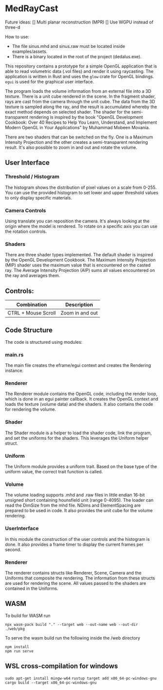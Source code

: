 # MedRayCast #

Future ideas:
[] Multi planar reconstruction (MPR)
[] Use WGPU instead of three-d

How to use:
- The file sinus.mhd and sinus.raw must be located inside examples/assets.
- There is a binary located in the root of the project (dedalus.exe).

This repository contains a prototype for a simple OpenGL application that is able to read volumetric data (.vol files) and render it using raycasting. The application is written in Rust and uses the `glow` crate for OpenGL bindings. `egui` is used for the graphical user interface.

The program loads the volume information from an external file into a 3D texture. There is a unit cube rendered in the scene. In the fragment shader, rays are cast from the camera through the unit cube. The data from the 3D texture is sampled along the ray, and the result is accumulated whereby the exact method depends on selected shader. The shader for the semi-transparent rendering is inspired by the book "OpenGL Development Cookbook: Over 40 Recipes to Help You Learn, Understand, and Implement Modern OpenGL in Your Applications" by Muhammad Mobeen Movania.

There are two shaders that can be switched on the fly. One is a Maximum Intensity Projection and the other creates a semi-transparent rendering result. It's also possible to zoom in and out and rotate the volume.

## User Interface ##
### Threshold / Histogram ###
The histogram shows the distribution of pixel values on a scale from 0-255. You can use the provided histogram to set lower and upper threshold values to only display specific materials.

### Camera Controls ###
Using translate you can reposition the camera. It's always looking at the origin where the model is rendered. To rotate on a specific axis you can use the rotation controls.

### Shaders ###
There are three shader types implemented. The default shader is inspired by the OpenGL Development Cookbook. The Maximum Intensity Projection (MIP) shader uses the maximum value that is encountered on the casted ray. The Average Intensity Projection (AIP) sums all values encountered on the ray and averages them.

## Controls: ##
| Combination         	| Description     	|
|---------------------	|-----------------	|
| CTRL + Mouse Scroll 	| Zoom in and out 	|

## Code Structure ##
The code is structured using modules:

### main.rs ###
The main file creates the eframe/egui context and creates the Rendering instance.

### Renderer ###
The Renderer module contains the OpenGL code, including the render loop, which is done in an egui painter callback. It creates the OpenGL context and loads the texture (volume data) and the shaders. It also contains the code for rendering the volume.

### Shader ###
The Shader module is a helper to load the shader code, link the program, and set the uniforms for the shaders. This leverages the Uniform helper struct.

### Uniform ###
The Uniform module provides a uniform trait. Based on the base type of the uniform value, the correct trait function is called.

### Volume ###
The volume loading supports .mhd and .raw files in little endian 16-bit unsigned short containing hounsfield unit (range 0-4095).
The loader can read the DimSize from the mhd file. NDims and ElementSpacing are prepared to be used in code.
It also provides the unit cube for the volume rendering.

### UserInterface ###
In this module the construction of the user controls and the histogram is done. It also provides a frame timer to display the current frames per second.

### Renderer ###
The renderer contains structs like Renderer, Scene, Camera and the Uniforms that composite the rendering. The information from these structs are used for rendering the scene. All values passed to the shaders are contained in the Uniforms.


## WASM ##
To build for WASM run

```npx wasm-pack build "." --target web --out-name web --out-dir ./web/pkg```

To serve the wasm build run the following inside the /web directory

```
npm install
npm run serve
```

## WSL cross-compilation for windows ##

```sudo apt-get install mingw-w64```
```rustup target add x86_64-pc-windows-gnu```
```cargo build --target x86_64-pc-windows-gnu```
